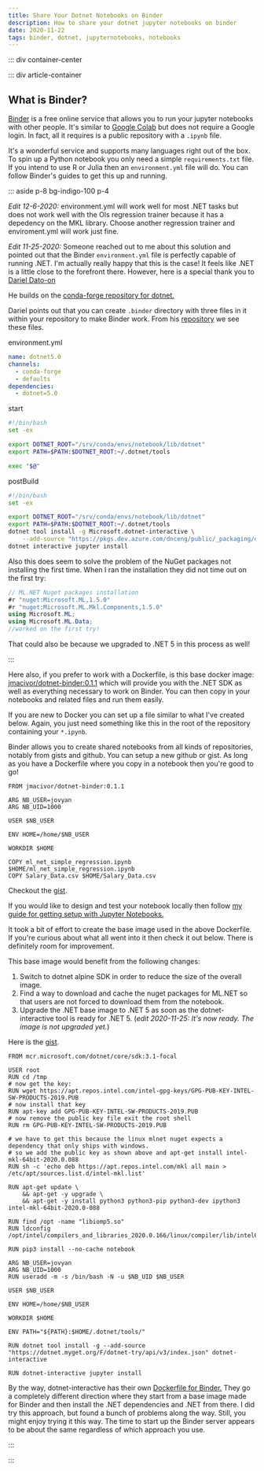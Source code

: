 ```yaml
---
title: Share Your Dotnet Notebooks on Binder
description: How to share your dotnet jupyter notebooks on binder
date: 2020-11-22
tags: binder, dotnet, jupyternotebooks, notebooks
---
```


<page-header title="Share Your .NET Notebooks on Binder"></page-header>

::: div container-center

<picture-wrapper file-name="heroes/robotmlnet-yes" alt-text="The ML.NET logo with a robot face next to it."></picture-wrapper>

::: div article-container

## What is Binder?

[Binder](https://mybinder.org/) is a free online service that allows you to run your jupyter notebooks with other people. It's similar to [Google Colab](https://colab.research.google.com) but does not require a Google login. In fact, all it requires is a public repository with a `.ipynb` file. 

It's a wonderful service and supports many languages right out of the box. To spin up a Python notebook you only need a simple `requirements.txt` file. If you intend to use R or Julia then an `environment.yml` file will do. You can follow Binder's guides to get this up and running.

::: aside p-8 bg-indigo-100 p-4

_Edit 12-6-2020:_ environment.yml will work well for most .NET tasks but does not work well with the Ols regression trainer because it has a depedency on the MKL library. Choose another regression trainer and enviroment.yml will work just fine.

_Edit 11-25-2020:_ Someone reached out to me about this solution and pointed out that the Binder `environment.yml` file is perfectly capable of running .NET. I'm actually really happy that this is the case! It feels like .NET is a little close to the forefront there. However, here is a special thank you to [Dariel Dato-on](https://github.com/oddrationale)

He builds on the [conda-forge repository for dotnet.](https://anaconda.org/conda-forge/dotnet)

Dariel points out that you can create `.binder` directory with three files in it within your repository to make Binder work. From his [repository](https://github.com/oddrationale/AdventOfCode2020CSharp/tree/main/.binder) we see these files.

environment.yml

``` yml
name: dotnet5.0
channels:
  - conda-forge
  - defaults
dependencies:
  - dotnet=5.0
```

start

``` bash
#!/bin/bash
set -ex

export DOTNET_ROOT="/srv/conda/envs/notebook/lib/dotnet"
export PATH=$PATH:$DOTNET_ROOT:~/.dotnet/tools

exec "$@"
```

postBuild

``` bash
#!/bin/bash
set -ex

export DOTNET_ROOT="/srv/conda/envs/notebook/lib/dotnet"
export PATH=$PATH:$DOTNET_ROOT:~/.dotnet/tools
dotnet tool install -g Microsoft.dotnet-interactive \
    --add-source "https://pkgs.dev.azure.com/dnceng/public/_packaging/dotnet-tools/nuget/v3/index.json"
dotnet interactive jupyter install
```

Also this does seem to solve the problem of the NuGet packages not installing the first time. When I ran the installation they did not time out on the first try:

``` csharp
// ML.NET Nuget packages installation
#r "nuget:Microsoft.ML,1.5.0"
#r "nuget:Microsoft.ML.Mkl.Components,1.5.0"
using Microsoft.ML;    
using Microsoft.ML.Data;
//worked on the first try!
```

That could also be because we upgraded to .NET 5 in this process as well!

:::


Here also, if you prefer to work with a Dockerfile, is this base docker image: [jmacivor/dotnet-binder:0.1.1](https://hub.docker.com/layers/127236981/jmacivor/dotnet-binder/0.1.1/images/sha256-095b5f0245b905d1e9fcce399510198fd98f5b3445d362126453cf3ac526f908?context=explore&tab=layers) which will provide you with the .NET SDK as well as everything necessary to work on Binder. You can then copy in your notebooks and related files and run them easily.

If you are new to Docker you can set up a file similar to what I've created below. Again, you just need something like this in the root of the repository containing your `*.ipynb`. 

Binder allows you to create shared notebooks from all kinds of repositories, notably from gists and github. You can setup a new github or gist. As long as you have a Dockerfile where you copy in a notebook then you're good to go!

``` docker
FROM jmacivor/dotnet-binder:0.1.1

ARG NB_USER=jovyan
ARG NB_UID=1000

USER $NB_USER

ENV HOME=/home/$NB_USER

WORKDIR $HOME

COPY ml_net_simple_regression.ipynb $HOME/ml_net_simple_regression.ipynb
COPY Salary_Data.csv $HOME/Salary_Data.csv
```
Checkout the [gist](https://gist.github.com/RobotOptimist/1bfd719dc621af45a0e633ffa7ecb9ec).

If you would like to design and test your notebook locally then follow [my guide for getting setup with Jupyter Notebooks.](/blog/get-set-up-with-dotnet-and-jupyter-notebooks)

It took a bit of effort to create the base image used in the above Dockerfile. If you're curious about what all went into it then check it out below. There is definitely room for improvement. 

This base image would benefit from the following changes:

1. Switch to dotnet alpine SDK in order to reduce the size of the overall image.
2. Find a way to download and cache the nuget packages for ML.NET so that users are not forced to download them from the notebook.
3. Upgrade the .NET base image to .NET 5 as soon as the dotnet-interactive tool is ready for .NET 5. (_edit 2020-11-25: It's now ready. The image is not upgraded yet._)

Here is the [gist](https://gist.github.com/RobotOptimist/818873bd61e03a3c934d79d7612e4107).

``` docker
FROM mcr.microsoft.com/dotnet/core/sdk:3.1-focal

USER root
RUN cd /tmp
# now get the key:
RUN wget https://apt.repos.intel.com/intel-gpg-keys/GPG-PUB-KEY-INTEL-SW-PRODUCTS-2019.PUB
# now install that key
RUN apt-key add GPG-PUB-KEY-INTEL-SW-PRODUCTS-2019.PUB
# now remove the public key file exit the root shell
RUN rm GPG-PUB-KEY-INTEL-SW-PRODUCTS-2019.PUB

# we have to get this because the linux mlnet nuget expects a dependency that only ships with windows.
# so we add the public key as shown above and apt-get install intel-mkl-64bit-2020.0.088 
RUN sh -c 'echo deb https://apt.repos.intel.com/mkl all main > /etc/apt/sources.list.d/intel-mkl.list'

RUN apt-get update \
    && apt-get -y upgrade \
    && apt-get -y install python3 python3-pip python3-dev ipython3 intel-mkl-64bit-2020.0-088

RUN find /opt -name "libiomp5.so"
RUN ldconfig /opt/intel/compilers_and_libraries_2020.0.166/linux/compiler/lib/intel64_lin/

RUN pip3 install --no-cache notebook

ARG NB_USER=jovyan
ARG NB_UID=1000
RUN useradd -m -s /bin/bash -N -u $NB_UID $NB_USER

USER $NB_USER

ENV HOME=/home/$NB_USER

WORKDIR $HOME

ENV PATH="${PATH}:$HOME/.dotnet/tools/"

RUN dotnet tool install -g --add-source "https://dotnet.myget.org/F/dotnet-try/api/v3/index.json" dotnet-interactive

RUN dotnet-interactive jupyter install

```

By the way, dotnet-interactive has their own [Dockerfile for Binder.](https://github.com/dotnet/interactive/blob/main/Dockerfile) They go a completely different direction where they start from a base image made for Binder and then install the .NET dependencies and .NET from there. I did try this approach, but found a bunch of problems along the way. Still, you might enjoy trying it this way. The time to start up the Binder server appears to be about the same regardless of which approach you use.

:::

:::